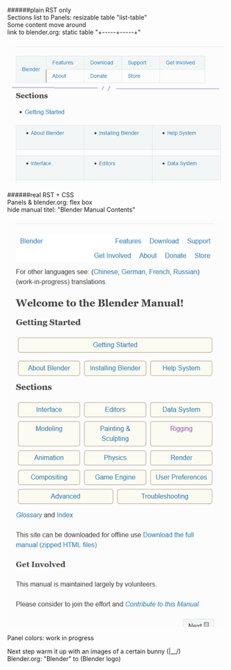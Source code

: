 ######plain 
RST only  
Sections list to Panels: resizable table "list-table"  
Some content move around  
link to blender.org: static table "+-----+-----+"
  
![img link broken](/images/home_panel.png "home panel")  
  
######real
RST + CSS  
Panels & blender.org: flex box  
hide manual titel: "Blender Manual Contents"  
  
![img link broken](/images/home_fx.png "home fx")
  
Panel colors: work in progress  

Next step warm it up with an images of a certain bunny (|__/)  
Blender.org: "Blender" to (Blender logo)
